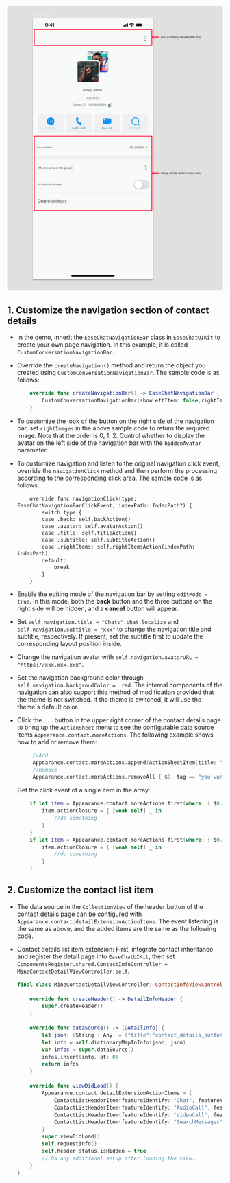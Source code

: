 ![Customize Contact Details Page](../../assets/images/customize-contact-details-page.png)

## 1. Customize the navigation section of contact details

- In the demo, inherit the `EaseChatNavigationBar` class in `EaseChatUIKit` to create your own page navigation. In this example, it is called `CustomConversationNavigationBar`.

- Override the `createNavigation()` method and return the object you created using `CustomConversationNavigationBar`. The sample code is as follows:

    ```Swift
        override func createNavigationBar() -> EaseChatNavigationBar {
            CustomConversationNavigationBar(showLeftItem: false,rightImages: [UIImage(named: "more", in: .chatBundle, with: nil,hiddenAvatar: false)
        }
    ```

- To customize the look of the button on the right side of the navigation bar, set `rightImages` in the above sample code to return the required image. Note that the order is 0, 1, 2. Control whether to display the avatar on the left side of the navigation bar with the `hiddenAvatar` parameter.

- To customize navigation and listen to the original navigation click event, override the `navigationClick` method and then perform the processing according to the corresponding click area. The sample code is as follows:

    ```
        override func navigationClick(type: EaseChatNavigationBarClickEvent, indexPath: IndexPath?) {
            switch type {
            case .back: self.backAction()
            case .avatar: self.avatarAction()
            case .title: self.titleAction()
            case .subtitle: self.subtitleAction()
            case .rightItems: self.rightItemsAction(indexPath: indexPath)
            default:
                break
            }
        }
    ```

- Enable the editing mode of the navigation bar by setting `editMode = true`. In this mode, both the **back** button and the three buttons on the right side will be hidden, and a **cancel** button will appear.

- Set `self.navigation.title = "Chats".chat.localize` and `self.navigation.subtitle = "xxx"` to change the navigation title and subtitle, respectively. If present, set the subtitle first to update the corresponding layout position inside.

- Change the navigation avatar with `self.navigation.avatarURL = "https://xxx.xxx.xxx"`.

- Set the navigation background color through `self.navigation.backgroudColor = .red`. The internal components of the navigation can also support this method of modification provided that the theme is not switched. If the theme is switched, it will use the theme's default color.

- Click the `...` button in the upper right corner of the contact details page to bring up the `ActionSheet` menu to see the configurable data source items `Appearance.contact.moreActions`. The following example shows how to add or remove them:

    ```Swift
         //Add
         Appearance.contact.moreActions.append(ActionSheetItem(title: "new list item", type: .destructive, tag: "contact_custom"))
         //Remove
         Appearance.contact.moreActions.removeAll { $0. tag == "you want remove" }
    ```

    Get the click event of a single item in the array:
    
    ```Swift
        if let item = Appearance.contact.moreActions.first(where: { $0.tag == "xxx" }) {
            item.actionClosure = { [weak self] _ in
                //do something
            }
        }
        if let item = Appearance.contact.moreActions.first(where: { $0.tag == "xxx" }) {
            item.actionClosure = { [weak self] _ in
                //do something
            }
        }
    ```


## 2. Customize the contact list item 

- The data source in the `CollectionView` of the header button of the contact details page can be configured with `Appearance.contact.detailExtensionActionItems`. The event listening is the same as above, and the added items are the same as the following code.

- Contact details list item extension: First, integrate contact inheritance and register the detail page into `EaseChatUIKit`, then set `ComponentsRegister.shared.ContactInfoController = MineContactDetailViewController.self`.

    ```Swift
    final class MineContactDetailViewController: ContactInfoViewController {
        
        override func createHeader() -> DetailInfoHeader {
            super.createHeader()
        }
        
        override func dataSource() -> [DetailInfo] {
            let json: [String : Any] = ["title":"contact_details_button_remark".localized(),"detail":"","withSwitch": false,"switchValue":false]
            let info = self.dictionaryMapToInfo(json: json)
            var infos = super.dataSource()
            infos.insert(info, at: 0)
            return infos
        }
    
        override func viewDidLoad() {
            Appearance.contact.detailExtensionActionItems = [
                ContactListHeaderItem(featureIdentify: "Chat", featureName: "Chat".chat.localize, featureIcon: UIImage(named: "chatTo", in: .chatBundle, with: nil)),
                ContactListHeaderItem(featureIdentify: "AudioCall", featureName: "AudioCall".chat.localize, featureIcon: UIImage(named: "voice_call", in: .chatBundle, with: nil)),
                ContactListHeaderItem(featureIdentify: "VideoCall", featureName: "VideoCall".chat.localize, featureIcon: UIImage(named: "video_call", in: .chatBundle, with: nil)),
                ContactListHeaderItem(featureIdentify: "SearchMessages", featureName: "SearchMessages".chat.localize, featureIcon: UIImage(named: "search_history_messages", in: .chatBundle, with: nil))
            ]
            super.viewDidLoad()
            self.requestInfo()
            self.header.status.isHidden = true
            // Do any additional setup after loading the view.
        }  
    }
    ```
